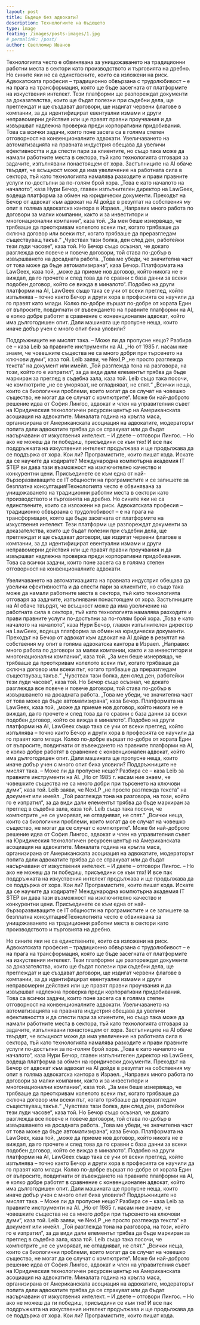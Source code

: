 ```yaml
---
layout: post
title: Бъдеще без адвокати?
description: Технологиите на бъдещето
type: image
featimg: /images/posts-images/1.jpg
# permalink: /post/
author: Светломир Иванов
---
```


Технологията често е обвинявана за унищожаването на традиционни работни места в сектори като производството и търговията на дребно. Но сините яки не са единствените, които са изложени на риск. Адвокатската професия – традиционно обвързана с трудолюбивост
    – е на прага на трансформация, която ще бъде засегната от платформите на изкуствения интелект. Тези платформи ще разпореждат документи за доказателства, които ще бъдат полезни при съдебни дела, ще преглеждат и ще създават договори, ще издигат червени
    флагове в компании, за да идентифицират евентуални измами и други неправомерни действия или ще правят правни проучвания и да извършват надлежна проверка преди корпоративни придобивания. Това са всички задачи, които поне засега са в голяма степен отговорност
    на конвенционалните адвокати. Увеличаването на автоматизацията на правната индустрия обещава да увеличи ефективността и да спести пари за клиентите, но също така може да намали работните места в сектора, тъй като технологията отговаря за задачите,
    изпълнявани понастоящем от хора. Застъпниците на AI обаче твърдят, че всъщност може да има увеличение на работната сила в сектора, тъй като технологията намалява разходите и прави правните услуги по-достъпни за по-голям брой хора. „Това е като началото
    на началото“, каза Нури Бечор, главен изпълнителен директор на LawGeex, водеща платформа за обмен на юридически документи. Преходът на Бечор от адвокат към адвокат на AI дойде в резултат на собствения му опит в голяма адвокатска кантора в Израел.
    „Направих много работа по договори за малки компании, както и за инвеститори и многонационални компании“, каза той. „За мен беше изнервящо, че трябваше да преоткривам колелото всеки път, когато трябваше да сключа договор или всеки път, когато трябваше
    да преразгледам съществуващ такъв.“ „Чувствах тази болка, ден след ден, работейки тези луди часове“, каза той. Но Бечор също осъзнал, че докато разглежда все повече и повече договори, той става по-добър в извършването на досадната работа. „Това ме
    убеди, че значителна част от това може да бъде автоматизирана“, каза Бечор. Платформата на LawGeex, каза той, „може да приеме нов договор, който никога не е виждал, да го прочете и след това да го сравни с база данни за всеки подобен договор, който
    се вижда в миналото“. Подобно на други платформи на AI, LawGeex също така се учи от всеки преглед, който изпълнява – точно както Бечор и други хора в професията се научили да го правят като млади. Колко по-добре вършат по-добре от хората Един от въпросите,
    повдигнати от въвеждането на правните платформи на AI, е колко добре работят в сравнение с конвенционален адвокат, който има дългогодишен опит. Дали машината ще пропусне неща, които иначе добър учен с много опит биха уловили?

Поддръжниците не мислят така. – Може ли да пропусне нещо? Разбира се – каза Leib за правните инструменти на AI. „Но от 1985 г. насам ние знаем, че човешките същества не са много добри при търсенето на ключови думи“, каза той. Leib заяви, че NexLP „не
    просто разглежда текста“ на документ или имейл. „Той разглежда тона на разговора, на този, който го е изпратил“, за да види дали елементът трябва да бъде маркиран за преглед в съдебна зала, каза той. Leib също така посочи, че компютрите „не се уморяват,
    не огладняват, не спят.“ „Всички неща, които са биологични проблеми, които могат да се случат на човешко същество, не могат да се случат с компютрите“. Може би най-доброто решение идва от София Лингос, адвокат и член на управителния съвет на Юридическия
    технологичен ресурсен център на Американската асоциация на адвокатите. Миналата година на кръгла маса, организирана от Американската асоциация на адвокатите, модераторът попита дали адвокатите трябва да се страхуват или да бъдат насърчавани от изкуствения
    интелект. – И двете – отговори Лингос. – Но ако не можеш да ги победиш, присъедини се към тях! И все пак поддръжката на изкуствения интелект продължава и ще продължава да се поддържа от хора. Кои ли? Програмистите, които пишат кода. Искате да се научите
    да кодирате? Международна компютърна академия IT STEP ви дава тази възможност на изключително качество и конкурентни цени. Присъединете се към една от най-бързоразвиващите се IT общности на програмистите и се запишете за безплатна консултация!Технологията
    често е обвинявана за унищожаването на традиционни работни места в сектори като производството и търговията на дребно. Но сините яки не са единствените, които са изложени на риск. Адвокатската професия – традиционно обвързана с трудолюбивост – е на
    прага на трансформация, която ще бъде засегната от платформите на изкуствения интелект. Тези платформи ще разпореждат документи за доказателства, които ще бъдат полезни при съдебни дела, ще преглеждат и ще създават договори, ще издигат червени флагове
    в компании, за да идентифицират евентуални измами и други неправомерни действия или ще правят правни проучвания и да извършват надлежна проверка преди корпоративни придобивания. Това са всички задачи, които поне засега са в голяма степен отговорност
    на конвенционалните адвокати.

Увеличаването на автоматизацията на правната индустрия обещава да увеличи ефективността и да спести пари за клиентите, но също така може да намали работните места в сектора, тъй като технологията отговаря за задачите, изпълнявани понастоящем от хора.
    Застъпниците на AI обаче твърдят, че всъщност може да има увеличение на работната сила в сектора, тъй като технологията намалява разходите и прави правните услуги по-достъпни за по-голям брой хора. „Това е като началото на началото“, каза Нури Бечор,
    главен изпълнителен директор на LawGeex, водеща платформа за обмен на юридически документи. Преходът на Бечор от адвокат към адвокат на AI дойде в резултат на собствения му опит в голяма адвокатска кантора в Израел. „Направих много работа по договори
    за малки компании, както и за инвеститори и многонационални компании“, каза той. „За мен беше изнервящо, че трябваше да преоткривам колелото всеки път, когато трябваше да сключа договор или всеки път, когато трябваше да преразгледам съществуващ такъв.“
    „Чувствах тази болка, ден след ден, работейки тези луди часове“, каза той. Но Бечор също осъзнал, че докато разглежда все повече и повече договори, той става по-добър в извършването на досадната работа. „Това ме убеди, че значителна част от това може
    да бъде автоматизирана“, каза Бечор. Платформата на LawGeex, каза той, „може да приеме нов договор, който никога не е виждал, да го прочете и след това да го сравни с база данни за всеки подобен договор, който се вижда в миналото“. Подобно на други
    платформи на AI, LawGeex също така се учи от всеки преглед, който изпълнява – точно както Бечор и други хора в професията се научили да го правят като млади. Колко по-добре вършат по-добре от хората Един от въпросите, повдигнати от въвеждането на
    правните платформи на AI, е колко добре работят в сравнение с конвенционален адвокат, който има дългогодишен опит. Дали машината ще пропусне неща, които иначе добър учен с много опит биха уловили? Поддръжниците не мислят така. – Може ли да пропусне
    нещо? Разбира се – каза Leib за правните инструменти на AI. „Но от 1985 г. насам ние знаем, че човешките същества не са много добри при търсенето на ключови думи“, каза той. Leib заяви, че NexLP „не просто разглежда текста“ на документ или имейл.
    „Той разглежда тона на разговора, на този, който го е изпратил“, за да види дали елементът трябва да бъде маркиран за преглед в съдебна зала, каза той. Leib също така посочи, че компютрите „не се уморяват, не огладняват, не спят.“ „Всички неща, които
    са биологични проблеми, които могат да се случат на човешко същество, не могат да се случат с компютрите“. Може би най-доброто решение идва от София Лингос, адвокат и член на управителния съвет на Юридическия технологичен ресурсен център на Американската
    асоциация на адвокатите. Миналата година на кръгла маса, организирана от Американската асоциация на адвокатите, модераторът попита дали адвокатите трябва да се страхуват или да бъдат насърчавани от изкуствения интелект. – И двете – отговори Лингос.
    – Но ако не можеш да ги победиш, присъедини се към тях! И все пак поддръжката на изкуствения интелект продължава и ще продължава да се поддържа от хора. Кои ли? Програмистите, които пишат кода. Искате да се научите да кодирате? Международна компютърна
    академия IT STEP ви дава тази възможност на изключително качество и конкурентни цени. Присъединете се към една от най-бързоразвиващите се IT общности на програмистите и се запишете за безплатна консултация!Технологията често е обвинявана за унищожаването
    на традиционни работни места в сектори като производството и търговията на дребно.

Но сините яки не са единствените, които са изложени на риск. Адвокатската професия – традиционно обвързана с трудолюбивост – е на прага на трансформация, която ще бъде засегната от платформите на изкуствения интелект. Тези платформи ще разпореждат документи
    за доказателства, които ще бъдат полезни при съдебни дела, ще преглеждат и ще създават договори, ще издигат червени флагове в компании, за да идентифицират евентуални измами и други неправомерни действия или ще правят правни проучвания и да извършват
    надлежна проверка преди корпоративни придобивания. Това са всички задачи, които поне засега са в голяма степен отговорност на конвенционалните адвокати. Увеличаването на автоматизацията на правната индустрия обещава да увеличи ефективността и да спести
    пари за клиентите, но също така може да намали работните места в сектора, тъй като технологията отговаря за задачите, изпълнявани понастоящем от хора. Застъпниците на AI обаче твърдят, че всъщност може да има увеличение на работната сила в сектора,
    тъй като технологията намалява разходите и прави правните услуги по-достъпни за по-голям брой хора. „Това е като началото на началото“, каза Нури Бечор, главен изпълнителен директор на LawGeex, водеща платформа за обмен на юридически документи. Преходът
    на Бечор от адвокат към адвокат на AI дойде в резултат на собствения му опит в голяма адвокатска кантора в Израел. „Направих много работа по договори за малки компании, както и за инвеститори и многонационални компании“, каза той. „За мен беше изнервящо,
    че трябваше да преоткривам колелото всеки път, когато трябваше да сключа договор или всеки път, когато трябваше да преразгледам съществуващ такъв.“ „Чувствах тази болка, ден след ден, работейки тези луди часове“, каза той. Но Бечор също осъзнал, че
    докато разглежда все повече и повече договори, той става по-добър в извършването на досадната работа. „Това ме убеди, че значителна част от това може да бъде автоматизирана“, каза Бечор. Платформата на LawGeex, каза той, „може да приеме нов договор,
    който никога не е виждал, да го прочете и след това да го сравни с база данни за всеки подобен договор, който се вижда в миналото“. Подобно на други платформи на AI, LawGeex също така се учи от всеки преглед, който изпълнява – точно както Бечор и
    други хора в професията се научили да го правят като млади. Колко по-добре вършат по-добре от хората Един от въпросите, повдигнати от въвеждането на правните платформи на AI, е колко добре работят в сравнение с конвенционален адвокат, който има дългогодишен
    опит. Дали машината ще пропусне неща, които иначе добър учен с много опит биха уловили? Поддръжниците не мислят така. – Може ли да пропусне нещо? Разбира се – каза Leib за правните инструменти на AI. „Но от 1985 г. насам ние знаем, че човешките същества
    не са много добри при търсенето на ключови думи“, каза той. Leib заяви, че NexLP „не просто разглежда текста“ на документ или имейл. „Той разглежда тона на разговора, на този, който го е изпратил“, за да види дали елементът трябва да бъде маркиран
    за преглед в съдебна зала, каза той. Leib също така посочи, че компютрите „не се уморяват, не огладняват, не спят.“ „Всички неща, които са биологични проблеми, които могат да се случат на човешко същество, не могат да се случат с компютрите“. Може
    би най-доброто решение идва от София Лингос, адвокат и член на управителния съвет на Юридическия технологичен ресурсен център на Американската асоциация на адвокатите. Миналата година на кръгла маса, организирана от Американската асоциация на адвокатите,
    модераторът попита дали адвокатите трябва да се страхуват или да бъдат насърчавани от изкуствения интелект. – И двете – отговори Лингос. – Но ако не можеш да ги победиш, присъедини се към тях! И все пак поддръжката на изкуствения интелект продължава
    и ще продължава да се поддържа от хора. Кои ли? Програмистите, които пишат кода.